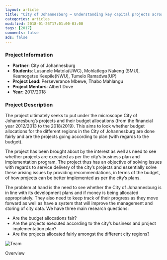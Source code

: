 ```yaml
---
layout: article
title: "City of Johannesburg – Understanding key capital projects across the City"
categories: articles
modified: 2018-01-26T17:01:00-03:00
tags: [2017]
comments: false
ads: false
---
```



### Project Information

* **Partner**: City of Johannesburg
* **Students**: Lusanele Matola(UWC), Mohlatlego Nakeng (SMU), Keamogetse Keepile(NWU), Tumelo Ramadwa(UP)
* **Project Lead**: Perseverance Mbewe, Thabo Mahlangu
* **Project Mentors**: Albert Dove
* **Year**: 2017/2018

### Project Description

The project ultimately seeks to put under the microscope City of Johannesburg’s projects and their budget allocations (from the financial year 2012/2013 to the 2018/2019). This aims to look whether budget allocations for the different regions in the City of Johannesburg are done fairly and are the projects going according to plan (with regards to the budget). 

The project has been brought about by the interest as well as need to see whether projects are executed as per the city’s business plan and implementation program. The project thus has an objective of solving issues with regards to service delivery of the city’s projects and essentially solve these arising issues by providing recommendations, in terms of the budget, of how projects can be better implemented as per the city’s plans.

The problem at hand is the need to see whether the City of Johannesburg is in line with its development plans and if money is being allocated appropriately. They also need to keep track of their progress as they move forward as well as have a system that will improve the management and storing of city data.
We have three main research questions:
* Are the budget allocations fair?
* Are the projects executed according to the city’s business and project implementation plan?
* Are the projects allocated fairly amongst the different city regions?


![Team](/images/coj.jpg)

Overview